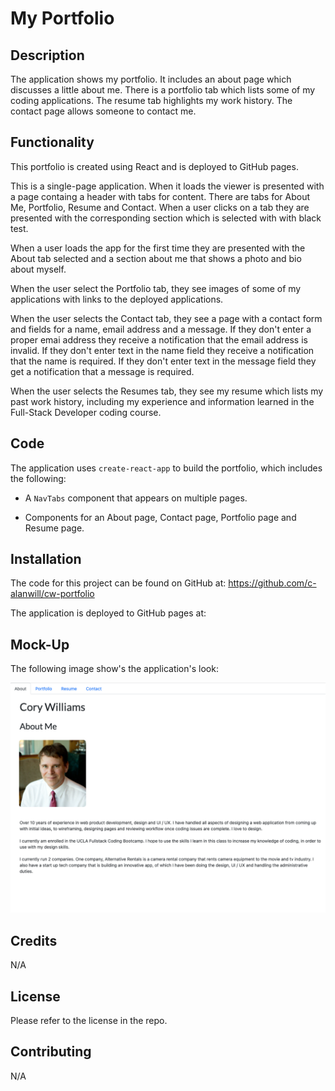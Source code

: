 # My Portfolio

## Description

The application shows my portfolio.  It includes an about page which discusses a little about me.  There is a portfolio tab which lists some of my coding applications.  The resume tab highlights my work history.  The contact page allows someone to contact me.

## Functionality

This portfolio is created using React and is deployed to GitHub pages.  

This is a single-page application.  When it loads the viewer is presented with a page containg a header with tabs for content.  There are tabs for About Me, Portfolio, Resume and Contact.  When a user clicks on a tab they are presented with the corresponding section which is selected with with black test.

When a user loads the app for the first time they are presented with the About tab selected and a section about me that shows a photo and bio about myself.  

When the user select the Portfolio tab, they see images of some of my applications with links to the deployed applications.

When the user selects the Contact tab, they see a page with a contact form and fields for a name, email address and a message.  If they don't enter a proper emai address they receive a notification that the email address is invalid.  If they don't enter text in the name field they receive a notification that the name is required.  If they don't enter text in the message field they get a notification that a message is required.

When the user selects the Resumes tab, they see my resume which lists my past work history, including my experience and information learned in the Full-Stack Developer coding course.

## Code

The application uses `create-react-app` to build the portfolio, which includes the following:

* A `NavTabs` component that appears on multiple pages.

* Components for an About page, Contact page, Portfolio page and Resume page.


## Installation

The code for this project can be found on GitHub at: https://github.com/c-alanwill/cw-portfolio

The application is deployed to GitHub pages at: 

## Mock-Up

The following image show's the application's look:

![Look of the About Page of App](./public/Assets/about-page.png)

## Credits

N/A

## License

Please refer to the license in the repo.

## Contributing

N/A
